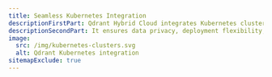 ```yaml
---
title: Seamless Kubernetes Integration
descriptionFirstPart: Qdrant Hybrid Cloud integrates Kubernetes clusters from any setting - cloud, on-premises, or edge - into a unified, enterprise-grade managed service.
descriptionSecondPart: It ensures data privacy, deployment flexibility, low latency, and delivers cost savings, elevating standards for vector search and AI applications.
image:
  src: /img/kubernetes-clusters.svg
  alt: Qdrant Kubernetes integration
sitemapExclude: true
---
```


